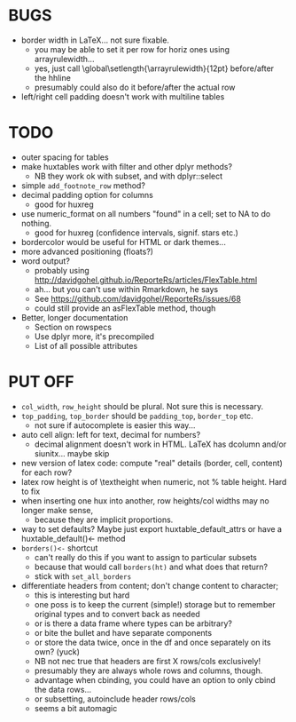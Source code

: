 

BUGS
====

* border width in LaTeX... not sure fixable.
  - you may be able to set it per row for horiz ones using arrayrulewidth...
  - yes, just call \global\setlength{\arrayrulewidth}{12pt} before/after the hhline
  - presumably could also do it before/after the actual row
* left/right cell padding doesn't work with multiline tables

TODO
====
* outer spacing for tables
* make huxtables work with filter and other dplyr methods? 
  - NB they work ok with subset, and with dplyr::select
* simple `add_footnote_row` method?
* decimal padding option for columns
  - good for huxreg
* use numeric_format on all numbers "found" in a cell; set to NA to do nothing.
  - good for huxreg (confidence intervals, signif. stars etc.)
* bordercolor would be useful for HTML or dark themes...
* more advanced positioning (floats?)
* word output?
  - probably using http://davidgohel.github.io/ReporteRs/articles/FlexTable.html
  - ah... but you can't use within Rmarkdown, he says
  - See https://github.com/davidgohel/ReporteRs/issues/68
  - could still provide an asFlexTable method, though
* Better, longer documentation
  - Section on rowspecs
  - Use dplyr more, it's precompiled
  - List of all possible attributes
  
PUT OFF
=======
* `col_width`, `row_height` should be plural. Not sure this is necessary.
* `top_padding`, `top_border` should be `padding_top`, `border_top` etc.
  - not sure if autocomplete is easier this way...
* auto cell align: left for text, decimal for numbers?
  - decimal alignment doesn't work in HTML. LaTeX has dcolumn and/or siunitx... maybe skip
* new version of latex code: compute "real" details (border, cell, content) for each row?
* latex row height is of \\textheight when numeric, not % table height. Hard to fix
* when inserting one hux into another, row heights/col widths may no longer make sense,
  - because they are implicit proportions.
* way to set defaults? Maybe just export huxtable_default_attrs or have a huxtable_default()<- method
* `borders()<-` shortcut
  - can't really do this if you want to assign to particular subsets
  - because that would call `borders(ht)` and what does that return?
  - stick with `set_all_borders`
* differentiate headers from content; don't change content to character;
  - this is interesting but hard
  - one poss is to keep the current (simple!) storage but to remember original types and to convert
    back as needed
  - or is there a data frame where types can be arbitrary?
  - or bite the bullet and have separate components
  - or store the data twice, once in the df and once separately on its own? (yuck)
  - NB not nec true that headers are first X rows/cols exclusively!
  - presumably they are always whole rows and columns, though.
  - advantage when cbinding, you could have an option to only cbind the data rows...
  - or subsetting, autoinclude header rows/cols
  - seems a bit automagic 



